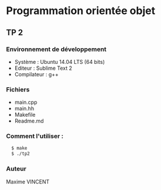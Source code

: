 Programmation orientée objet
============================

## TP 2

### Environnement de développement
  - Système : Ubuntu 14.04 LTS (64 bits)
  - Editeur : Sublime Text 2
  - Compilateur : g++

### Fichiers
  - main.cpp
  - main.hh
  - Makefile
  - Readme.md

### Comment l'utiliser :
```bash
  $ make
  $ ./tp2
```

### Auteur
Maxime VINCENT
